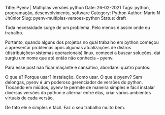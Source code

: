 Title: Pyenv | Múltiplas versões python
Date: 26-02-2021
Tags: python, programação, desenvolvimento, software
Category: Python
Author: Mário N Jhúnior
Slug: pyenv-multiplas-versoes-python
Status: draft

Toda necessidade surge de um problema. Pelo menos é assim onde eu trabalho.

Portanto, quando alguns dos projetos no qual trabalho em python começou a apresentar problemas após algumas atualizações de distros (distribuições=sistemas operacionais) linux, comecei a buscar soluções, daí surgiu um nome que até então não conhecia – pyenv.

Para esse post não ficar maçante e cansativo, abordarei quatro pontos:

O que é?
Porque usar?
Instalação.
Como usar.
O que é pyenv?
Sem delongas, pyenv é um poderoso gerenciador de versões do python. Trocando em miúdos, pyenv te permite de maneira simples e fácil instalar diversas versões do python e alternar entre elas, criar vários ambientes virtuais de cada versão.

De fato ele é simples e fácil. Faz o seu trabalho muito bem.
